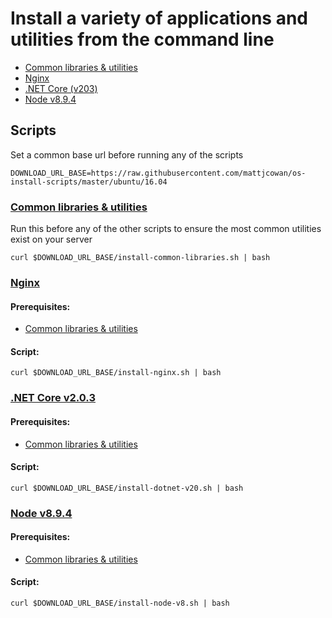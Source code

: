 # Install a variety of applications and utilities from the command line

- [Common libraries & utilities](#common-libraries--utilities)
- [Nginx](#nginx)
- [.NET Core (v203)](#net-core-v203)
- [Node v8.9.4](#node-v894)

## Scripts

Set a common base url before running any of the scripts

```shell
DOWNLOAD_URL_BASE=https://raw.githubusercontent.com/mattjcowan/os-install-scripts/master/ubuntu/16.04
```
### [Common libraries & utilities](https://github.com/mattjcowan/os-install-scripts/blob/master/ubuntu/16.04/install-common-libraries.sh)

Run this before any of the other scripts to ensure the most common utilities exist on your server

```shell
curl $DOWNLOAD_URL_BASE/install-common-libraries.sh | bash
```

### [Nginx](https://github.com/mattjcowan/os-install-scripts/blob/master/ubuntu/16.04/install-nginx.sh)

#### Prerequisites:

- [Common libraries & utilities](#common-libraries--utilities)

#### Script:

```shell
curl $DOWNLOAD_URL_BASE/install-nginx.sh | bash
```

### [.NET Core v2.0.3](https://github.com/mattjcowan/os-install-scripts/blob/master/ubuntu/16.04/install-dotnet-v20.sh)

#### Prerequisites:

- [Common libraries & utilities](#common-libraries--utilities)

#### Script:

```shell
curl $DOWNLOAD_URL_BASE/install-dotnet-v20.sh | bash
```

### [Node v8.9.4](https://github.com/mattjcowan/os-install-scripts/blob/master/ubuntu/16.04/install-node-v8.sh)

#### Prerequisites:

- [Common libraries & utilities](#common-libraries--utilities)

#### Script:

```shell
curl $DOWNLOAD_URL_BASE/install-node-v8.sh | bash
```

